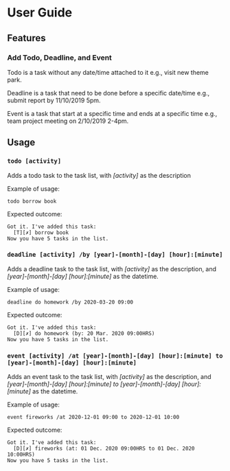 # User Guide

## Features 

### Add Todo, Deadline, and Event
Todo is a task without any date/time attached to it e.g., visit new theme park.

Deadline is a task that need to be done before a specific date/time e.g., submit report by 11/10/2019 5pm.

Event is a task that start at a specific time and ends at a specific time e.g., team project meeting on 2/10/2019 2-4pm.
## Usage

### `todo [activity]`

Adds a todo task to the task list, with *[activity]* as the description

Example of usage: 

`todo borrow book`

Expected outcome:

```
Got it. I've added this task: 
  [T][✗] borrow book
Now you have 5 tasks in the list.
```

### `deadline [activity] /by [year]-[month]-[day] [hour]:[minute]`

Adds a deadline task to the task list, with *[activity]* as the description,
and *[year]-[month]-[day] [hour]:[minute]* as the datetime.

Example of usage: 

```
deadline do homework /by 2020-03-20 09:00
```

Expected outcome:

```
Got it. I've added this task: 
  [D][✗] do homework (by: 20 Mar. 2020 09:00HRS)
Now you have 5 tasks in the list.
```

### `event [activity] /at [year]-[month]-[day] [hour]:[minute] to [year]-[month]-[day] [hour]:[minute]`

Adds an event task to the task list, with *[activity]* as the description,
and *[year]-[month]-[day] [hour]:[minute] to [year]-[month]-[day] [hour]:[minute]* as the datetime.

Example of usage: 

```
event fireworks /at 2020-12-01 09:00 to 2020-12-01 10:00
```

Expected outcome:

```
Got it. I've added this task: 
  [D][✗] fireworks (at: 01 Dec. 2020 09:00HRS to 01 Dec. 2020 10:00HRS)
Now you have 5 tasks in the list.
```
